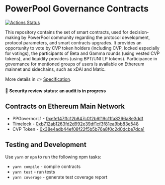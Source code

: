 # PowerPool Governance Contracts

[![Actions Status](https://github.com/powerpool-finance/powerpool-governance/workflows/CI/badge.svg)](https://github.com/powerpool-finance/powerpool-governance/actions)

This repository contains the set of smart contracts, used for decision-making by PowerPool community regarding the protocol development, protocol parameters, and smart contracts upgrades. It provides an opportunity to vote by CVP token holders (including CVP, locked especially for votings), the participants of Beta and Gamma rounds (using vested CVP tokens), and liquidity providers (using BPT/UNI LP tokens). Participance in governance for mentioned groups of users is available on Ethereum mainnet and sidechains, such as xDAI and Matic.

More details in 👉 [Specification](https://github.com/powerpool-finance/powerpool-docs/blob/master/specifications/PowerPool-governance.md).

🚨 **Security review status: an audit is in progress**

## Contracts on Ethereum Main Network
- PPGovernorL1 - [0xefe147ffc12b847c0f2b6f19c11fa8266a8e3ddf](https://etherscan.io/address/0xefe147ffc12b847c0f2b6f19c11fa8266a8e3ddf)
- Timelock - [0xb712ab1263fd2d992e39df1cf3f81ea9bb83e548](https://etherscan.io/address/0xb712ab1263fd2d992e39df1cf3f81ea9bb83e548)
- CVP Token - [0x38e4adb44ef08f22f5b5b76a8f0c2d0dcbe7dca1](https://etherscan.io/address/0x38e4adb44ef08f22f5b5b76a8f0c2d0dcbe7dca1)

## Testing and Development

Use `yarn` or `npm` to run the following npm tasks:

- `yarn compile` - compile contracts
- `yarn test` - run tests
- `yarn coverage` - generate test coverage report
